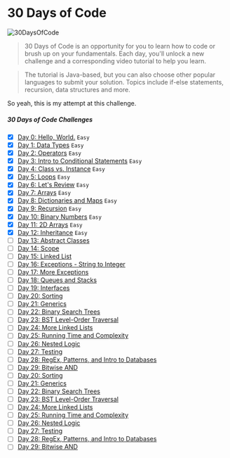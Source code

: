 # 30 Days of Code
![30DaysOfCode](https://img.shields.io/badge/Days-13_complete-green.svg)
>30 Days of Code is an opportunity for you to learn how to code or brush up on your fundamentals. Each day, you'll unlock a new challenge and a corresponding video tutorial to help you learn.

>The tutorial is Java-based, but you can also choose other popular languages to submit your solution. Topics include if-else statements, recursion, data structures and more.

So yeah, this is my attempt at this challenge.

##### 30 Days of Code Challenges
- [x] [Day 0: Hello, World.](https://www.hackerrank.com/challenges/30-hello-world) `Easy`
- [x] [Day 1: Data Types](https://www.hackerrank.com/challenges/30-data-types) `Easy`
- [x] [Day 2: Operators](https://www.hackerrank.com/challenges/30-operators) `Easy`
- [x] [Day 3: Intro to Conditional Statements](https://www.hackerrank.com/challenges/30-conditional-statements) `Easy`
- [x] [Day 4: Class vs. Instance](https://www.hackerrank.com/challenges/30-class-vs-instance) `Easy`
- [x] [Day 5: Loops](https://www.hackerrank.com/challenges/30-loops) `Easy`
- [x] [Day 6: Let's Review](https://www.hackerrank.com/challenges/30-review-loop) `Easy`
- [x] [Day 7: Arrays](https://www.hackerrank.com/challenges/30-arrays) `Easy`
- [x] [Day 8: Dictionaries and Maps](https://www.hackerrank.com/challenges/30-dictionaries-and-maps) `Easy`
- [x] [Day 9: Recursion](https://www.hackerrank.com/challenges/30-recursion) `Easy`
- [x] [Day 10: Binary Numbers](https://www.hackerrank.com/challenges/30-binary-numbers) `Easy`
- [x] [Day 11: 2D Arrays](https://www.hackerrank.com/challenges/30-2d-arrays) `Easy`
- [x] [Day 12: Inheritance](https://www.hackerrank.com/challenges/30-inheritance) `Easy`
- [ ] [Day 13: Abstract Classes]()
- [ ] [Day 14: Scope]()
- [ ] [Day 15: Linked List]()
- [ ] [Day 16: Exceptions - String to Integer]()
- [ ] [Day 17: More Exceptions]()
- [ ] [Day 18: Queues and Stacks]()
- [ ] [Day 19: Interfaces]()
- [ ] [Day 20: Sorting]()
- [ ] [Day 21: Generics]()
- [ ] [Day 22: Binary Search Trees]()
- [ ] [Day 23: BST Level-Order Traversal]()
- [ ] [Day 24: More Linked Lists]()
- [ ] [Day 25: Running Time and Complexity]()
- [ ] [Day 26: Nested Logic]()
- [ ] [Day 27: Testing]()
- [ ] [Day 28: RegEx, Patterns, and Intro to Databases]()
- [ ] [Day 29: Bitwise AND]()
- [ ] [Day 20: Sorting]()
- [ ] [Day 21: Generics]()
- [ ] [Day 22: Binary Search Trees]()
- [ ] [Day 23: BST Level-Order Traversal]()
- [ ] [Day 24: More Linked Lists]()
- [ ] [Day 25: Running Time and Complexity]()
- [ ] [Day 26: Nested Logic]()
- [ ] [Day 27: Testing]()
- [ ] [Day 28: RegEx, Patterns, and Intro to Databases]()
- [ ] [Day 29: Bitwise AND]()
